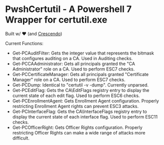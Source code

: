 # PwshCertutil - A Powershell 7 Wrapper for certutil.exe
Built w/ ❤️ (and [Crescendo](https://github.com/PowerShell/Crescendo)) 

Current Functions:
* Get-PCAuditFilter: Gets the integer value that represents the bitmask that configures auditing on a CA. Used in Auditing checks.
* Get-PCCAAdministrator: Gets all principals granted the "CA Administrator" role on a CA. Used to perform ESC7 checks.
* Get-PCCertificateManager: Gets all principals granted "Certificate Manager" role on a CA. Used to perform ESC7 checks.
* Get-PCDump: Identical to "certutil -v -dump". Currently unparsed.
* Get-PCEditFlag: Gets the CA\EditFlags registry entry to display the current state of each edit flag. Used to perform ESC6 checks.
* Get-PCEnrollmentAgent: Gets Enrollment Agent configuration. Properly restricting Enrollment Agent rights can prevent ESC3 attacks.
* Get-PCInterfaceFlag: Gets the CA\InterfaceFlags registry entry to display the current state of each interface flag. Used to perform ESC11 checks.
* Get-PCOfficerRight: Gets Officer Rights configuration. Properly restricting Officer Rights can make a wide range of attacks more difficult.